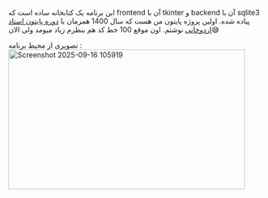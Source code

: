 این برنامه یک کتابخانه ساده است که frontend آن با tkinter و backend آن با sqlite3 پیاده شده.
اولین پروژه پایتون من هست که سال 1400 همزمان با [دوره پایتون استاد اردوخانی](https://toplearn.com/courses/windows/%D8%A2%D9%85%D9%88%D8%B2%D8%B4-%D8%B1%D8%A7%DB%8C%DA%AF%D8%A7%D9%86-%D9%BE%D8%A7%DB%8C%D8%AA%D9%88%D9%86-(-Python-)) نوشتم.
اون موقع 100 خط کد هم بنظرم زیاد میومد ولی الان😅

تصویری از محیط برنامه : 
<img width="467" height="277" alt="Screenshot 2025-09-16 105919" src="https://github.com/user-attachments/assets/9f800ece-ff9d-4be9-a860-205a5d8bb4cd" />


